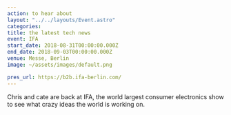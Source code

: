 ```yaml
---
action: to hear about
layout: "../../layouts/Event.astro"
categories:
title: the latest tech news
event: IFA
start_date: 2018-08-31T00:00:00.000Z
end_date: 2018-09-03T00:00:00.000Z
venue: Messe, Berlin
image: ~/assets/images/default.png

pres_url: https://b2b.ifa-berlin.com/
---
```


Chris and cate are back at IFA, the world largest consumer electronics show to see what crazy ideas the world is working on.
